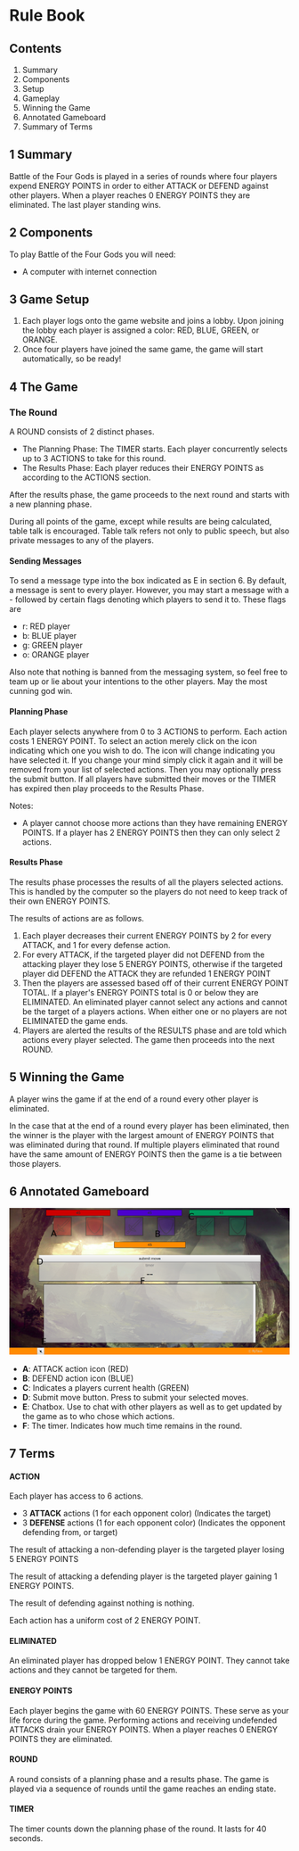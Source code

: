 # Rule Book

## Contents
1. Summary
2. Components
3. Setup
4. Gameplay
5. Winning the Game
6. Annotated Gameboard
7. Summary of Terms

## 1 Summary
Battle of the Four Gods is played in a series of rounds where four players expend ENERGY POINTS in order to either ATTACK or DEFEND against other players. When a player reaches 0 ENERGY POINTS they are eliminated. The last player standing wins.

## 2 Components
To play Battle of the Four Gods you will need:
* A computer with internet connection

## 3 Game Setup
1. Each player logs onto the game website and joins a lobby. Upon joining the lobby each player is assigned a color: RED, BLUE, GREEN, or ORANGE.
2. Once four players have joined the same game, the game will start automatically, so be ready!

## 4 The Game

### The Round

A ROUND consists of 2 distinct phases.
* The Planning Phase: The TIMER starts. Each player concurrently selects up to 3 ACTIONS to take for this round.
* The Results Phase: Each player reduces their ENERGY POINTS as according to the ACTIONS section.

After the results phase, the game proceeds to the next round and starts with a new planning phase.

During all points of the game, except while results are being calculated, table talk is encouraged. Table talk refers not only to public speech, but also private messages to any of the players.

#### Sending Messages

To send a message type into the box indicated as E in section 6. By default, a message is sent to every player. However, you may start a message with a - followed by certain flags denoting which players to send it to. These flags are
* r: RED player
* b: BLUE player
* g: GREEN player
* o: ORANGE player

Also note that nothing is banned from the messaging system, so feel free to team up or lie about your intentions to the other players. May the most cunning god win.

#### Planning Phase
Each player selects anywhere from 0 to 3 ACTIONS to perform. Each action costs 1 ENERGY POINT. To select an action merely click on the icon indicating which one you wish to do. The icon will change indicating you have selected it. If you change your mind simply click it again and it will be removed from your list of selected actions. Then you may optionally press the submit button. If all players have submitted their moves or the TIMER has expired then play proceeds to the Results Phase.

Notes:
* A player cannot choose more actions than they have remaining ENERGY POINTS. If a player has 2 ENERGY POINTS then they can only select 2 actions.

#### Results Phase
The results phase processes the results of all the players selected actions. This is handled by the computer so the players do not need to keep track of their own ENERGY POINTS.

The results of actions are as follows.

1. Each player decreases their current ENERGY POINTS by 2 for every ATTACK, and 1 for every defense action.
2. For every ATTACK, if the targeted player did not DEFEND from the attacking player they lose 5 ENERGY POINTS, otherwise if the targeted player did DEFEND the ATTACK they are refunded 1 ENERGY POINT
3. Then the players are assessed based off of their current ENERGY POINT TOTAL. If a player's ENERGY POINTS total is 0 or below they are ELIMINATED. An eliminated player cannot select any actions and cannot be the target of a players actions. When either one or no players are not ELIMINATED the game ends.
4. Players are alerted the results of the RESULTS phase and are told which actions every player selected. The game then proceeds into the next ROUND.

## 5 Winning the Game
A player wins the game if at the end of a round every other player is eliminated.

In the case that at the end of a round every player has been eliminated, then the winner is the player with the largest amount of ENERGY POINTS that was eliminated during that round. If multiple players eliminated that round have the same amount of ENERGY POINTS then the game is a tie between those players.

## 6 Annotated Gameboard
![screenshot](screenshot.png)

- **A**: ATTACK action icon (RED)
- **B**: DEFEND action icon (BLUE)
- **C**: Indicates a players current health (GREEN)
- **D**: Submit move button. Press to submit your selected moves.
- **E**: Chatbox. Use to chat with other players as well as to get updated by the game as to who chose which actions.
- **F**: The timer. Indicates how much time remains in the round.


## 7 Terms

#### ACTION
Each player has access to 6 actions.
  * 3 **ATTACK** actions (1 for each opponent color) (Indicates the target)
  * 3 **DEFENSE** actions (1 for each opponent color) (Indicates the opponent defending from, or target)

The result of attacking a non-defending player is the targeted player losing 5 ENERGY POINTS

The result of attacking a defending player is the targeted player gaining 1 ENERGY POINTS.

The result of defending against nothing is nothing.

Each action has a uniform cost of 2 ENERGY POINT.

#### ELIMINATED
An eliminated player has dropped below 1 ENERGY POINT. They cannot take actions and they cannot be targeted for them.

#### ENERGY POINTS
Each player begins the game with 60 ENERGY POINTS. These serve as your life force during the game. Performing actions and receiving undefended ATTACKS drain your ENERGY POINTS. When a player reaches 0 ENERGY POINTS they are eliminated.

#### ROUND
A round consists of a planning phase and a results phase. The game is played via a sequence of rounds until the game reaches an ending state.

#### TIMER
The timer counts down the planning phase of the round. It lasts for 40 seconds.
